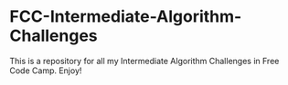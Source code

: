 # FCC-Intermediate-Algorithm-Challenges

This is a repository for all my Intermediate Algorithm Challenges in Free Code Camp. Enjoy!
